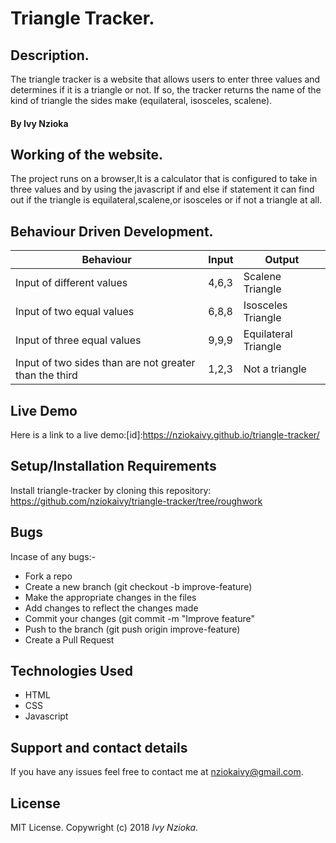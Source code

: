 # Triangle Tracker.

## Description.
The triangle tracker is a website that allows users to enter three values and determines if it is a triangle or not. If so, the tracker returns the name of the kind of triangle the sides make (equilateral, isosceles, scalene).

#### By **Ivy Nzioka**

## Working of the website.
The project runs on a browser,It is a calculator that is configured to take in three values and by using the javascript if and else if statement it can find out if the triangle is equilateral,scalene,or isosceles or if not a triangle at all.

## Behaviour Driven Development.
|Behaviour| Input | Output|
|---------|-------|-------|
|Input of different values|4,6,3 | Scalene Triangle|
|Input of two equal values |6,8,8 |Isosceles Triangle|
|Input of three equal values |9,9,9 |Equilateral Triangle|
|Input of two sides than are not greater than the third|1,2,3|Not a triangle|

## Live Demo
Here is a link to a live demo:[id]:https://nziokaivy.github.io/triangle-tracker/

## Setup/Installation Requirements
Install triangle-tracker by cloning this repository: https://github.com/nziokaivy/triangle-tracker/tree/roughwork

## Bugs
Incase of any bugs:-
* Fork a repo
* Create a new branch (git checkout -b improve-feature)
* Make the appropriate changes in the files
* Add changes to reflect the changes made
* Commit your changes (git commit -m "Improve feature"
* Push to the branch (git push origin improve-feature)
* Create a Pull Request

## Technologies Used
* HTML
* CSS
* Javascript

## Support and contact details
If you have any issues feel free to contact me at nziokaivy@gmail.com.
## License
MIT License. Copywright (c) 2018 *Ivy Nzioka.*
